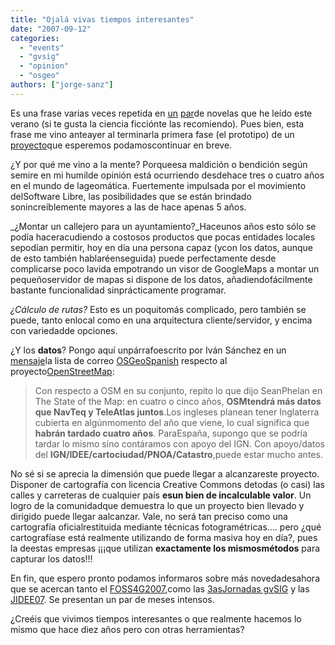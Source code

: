 ```yaml
---
title: "Ojalá vivas tiempos interesantes"
date: "2007-09-12"
categories: 
  - "events"
  - "gvsig"
  - "opinion"
  - "osgeo"
authors: ["jorge-sanz"]
---
```


Es una frase varias veces repetida en [un](http://www.elkraken.com/Esp/R-hyperion-esp.htm) [par](http://www.elkraken.com/Esp/R-caida%20de%20hyperion-esp.htm)de novelas que he leído este verano (si te gusta la ciencia ficciónte las recomiendo). Pues bien, esta frase me vino anteayer al terminarla primera fase (el prototipo) de un [proyecto](http://www.foss4g2007.org/presentations/view.php/124)que esperemos podamoscontinuar en breve.

¿Y por qué me vino a la mente? Porqueesa maldición o bendición según semire en mi humilde opinión está ocurriendo desdehace tres o cuatro años en el mundo de lageomática. Fuertemente impulsada por el movimiento delSoftware Libre, las posibilidades que se están brindado sonincreíblemente mayores a las de hace apenas 5 años.

_¿Montar un callejero para un ayuntamiento?_Haceunos años esto sólo se podía haceracudiendo a costosos productos que pocas entidades locales sepodían permitir, hoy en día una persona capaz (ycon los datos, aunque de esto también hablaréenseguida) puede perfectamente desde complicarse poco lavida empotrando un visor de GoogleMaps a montar un pequeñoservidor de mapas si dispone de los datos, añadiendofácilmente bastante funcionalidad sinprácticamente programar.

_¿Cálculo de rutas?_ Esto es un poquitomás complicado, pero también se puede, tanto enlocal como en una arquitectura cliente/servidor, y encima con variedadde opciones.

¿Y los **datos**? Pongo aquí unpárrafoescrito por Iván Sánchez en un [mensaje](http://lists.osgeo.org/pipermail/spanish/2007-September/000260.html)la lista de correo [OSGeoSpanish](http://lists.osgeo.org/mailman/listinfo/spanish) respecto al proyecto[OpenStreetMap](http://www.openstreetmap.org/):

> Con respecto a OSM en su conjunto, repito lo que dijo SeanPhelan en The State of the Map: en cuatro o cinco años, **OSMtendrá más datos que NavTeq y TeleAtlas juntos**.Los ingleses planean tener Inglaterra cubierta en algúnmomento del año que viene, lo cual significa que **habrán tardado cuatro años**. ParaEspaña, supongo que se podría tardar lo mismo sino contáramos con apoyo del IGN. Con apoyo/datos del **IGN/IDEE/cartociudad/PNOA/Catastro**,puede estar mucho antes.

No sé si se aprecia la dimensión que puede llegar a alcanzareste proyecto. Disponer de cartografía con licencia Creative Commons detodas (o casi) las calles y carreteras de cualquier país **esun bien de incalculable valor**. Un logro de la comunidadque demuestra lo que un proyecto bien llevado y dirigido puede llegar aalcanzar. Vale, no será tan preciso como una cartografía oficialrestituida mediante técnicas fotogramétricas.... pero ¿qué cartografíase está realmente utilizando de forma masiva hoy en día?, pues la deestas empresas ¡¡¡que utilizan **exactamente los mismosmétodos** para capturar los datos!!!

En fin, que espero pronto podamos informaros sobre más novedadesahora que se acercan tanto el [FOSS4G2007](http://www.foss4g2007.org),como las [3asJornadas gvSIG](http://www.jornadasgvsig.gva.es/index.php?id=gvsig&L=0) y las [JIDEE07](http://www.orzancongres.com/congresos/index.asp?idCongreso=3). Se presentan un par de meses intensos.

¿Creéis que vivimos tiempos interesantes o que realmente hacemos lo mismo que hace diez años pero con otras herramientas?
